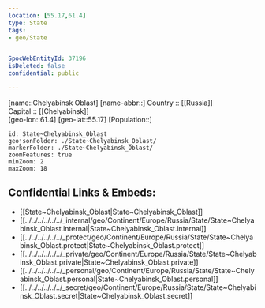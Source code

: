```yaml
---
location: [55.17,61.4] 
type: State
tags:
- geo/State


SpocWebEntityId: 37196
isDeleted: false
confidential: public

---
```

[name::Chelyabinsk Oblast] 
[name-abbr::] 
Country :: [[Russia]]  
Capital :: [[Chelyabinsk]]  
[geo-lon::61.4] 
[geo-lat::55.17] 
[Population::] 



```leaflet
id: State~Chelyabinsk_Oblast
geojsonFolder: ./State~Chelyabinsk_Oblast/
markerFolder: ./State~Chelyabinsk_Oblast/
zoomFeatures: true 
minZoom: 2 
maxZoom: 18
```


## Confidential Links & Embeds: 
- [[State~Chelyabinsk_Oblast|State~Chelyabinsk_Oblast]]  
- [[../../../../../../_internal/geo/Continent/Europe/Russia/State/State~Chelyabinsk_Oblast.internal|State~Chelyabinsk_Oblast.internal]] 
- [[../../../../../../_protect/geo/Continent/Europe/Russia/State/State~Chelyabinsk_Oblast.protect|State~Chelyabinsk_Oblast.protect]] 
- [[../../../../../../_private/geo/Continent/Europe/Russia/State/State~Chelyabinsk_Oblast.private|State~Chelyabinsk_Oblast.private]] 
- [[../../../../../../_personal/geo/Continent/Europe/Russia/State/State~Chelyabinsk_Oblast.personal|State~Chelyabinsk_Oblast.personal]] 
- [[../../../../../../_secret/geo/Continent/Europe/Russia/State/State~Chelyabinsk_Oblast.secret|State~Chelyabinsk_Oblast.secret]] 
